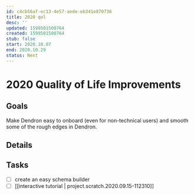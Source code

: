 ```yaml
---
id: c4cb56af-ec13-4e57-aede-eb341e870736
title: 2020 qol
desc: ''
updated: 1599501500764
created: 1599501500764
stub: false
start: 2020.10.07
end: 2020.10.29
status: Next
---
```

# 2020 Quality of Life Improvements

## Goals

Make Dendron easy to onboard (even for non-technical users) and smooth some of the rough edges in Dendron.

## Details

## Tasks
- [ ] create an easy schema builder
- [ ] [[interactive tutorial | project.scratch.2020.09.15-112310]] 